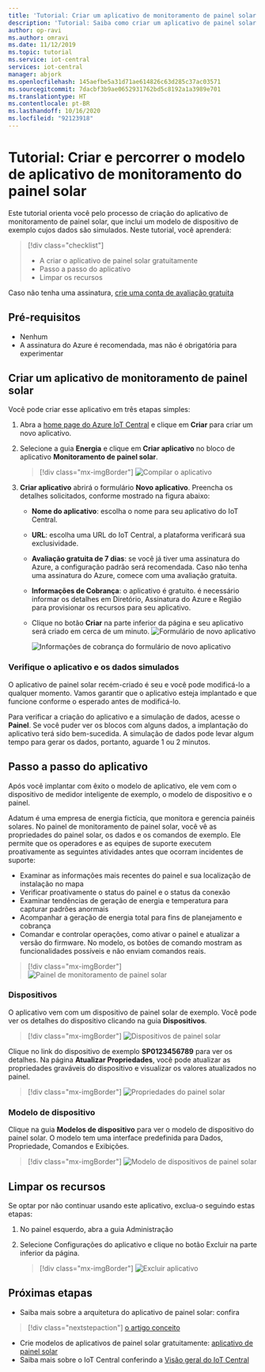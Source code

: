 ```yaml
---
title: 'Tutorial: Criar um aplicativo de monitoramento de painel solar com o IoT Central'
description: 'Tutorial: Saiba como criar um aplicativo de painel solar usando os modelos de aplicativo do Azure IoT Central.'
author: op-ravi
ms.author: omravi
ms.date: 11/12/2019
ms.topic: tutorial
ms.service: iot-central
services: iot-central
manager: abjork
ms.openlocfilehash: 145aefbe5a31d71ae614826c63d285c37ac03571
ms.sourcegitcommit: 7dacbf3b9ae0652931762bd5c8192a1a3989e701
ms.translationtype: HT
ms.contentlocale: pt-BR
ms.lasthandoff: 10/16/2020
ms.locfileid: "92123918"
---
```

# <a name="tutorial-create-and-walk-through-the-solar-panel-monitoring-app-template"></a>Tutorial: Criar e percorrer o modelo de aplicativo de monitoramento do painel solar 



Este tutorial orienta você pelo processo de criação do aplicativo de monitoramento de painel solar, que inclui um modelo de dispositivo de exemplo cujos dados são simulados. Neste tutorial, você aprenderá:


> [!div class="checklist"]
> * A criar o aplicativo de painel solar gratuitamente
> * Passo a passo do aplicativo
> * Limpar os recursos


Caso não tenha uma assinatura, [crie uma conta de avaliação gratuita](https://azure.microsoft.com/free)

## <a name="prerequisites"></a>Pré-requisitos
- Nenhum
- A assinatura do Azure é recomendada, mas não é obrigatória para experimentar


## <a name="create-a-solar-panel-monitoring-app"></a>Criar um aplicativo de monitoramento de painel solar 

Você pode criar esse aplicativo em três etapas simples:

1. Abra a [home page do Azure IoT Central](https://apps.azureiotcentral.com) e clique em **Criar** para criar um novo aplicativo. 

2. Selecione a guia **Energia** e clique em **Criar aplicativo** no bloco de aplicativo **Monitoramento de painel solar**. 

    > [!div class="mx-imgBorder"]
    > ![Compilar o aplicativo](media/tutorial-iot-central-solar-panel/solar-panel-build.png)
  
3. **Criar aplicativo** abrirá o formulário **Novo aplicativo**. Preencha os detalhes solicitados, conforme mostrado na figura abaixo:
    * **Nome do aplicativo**: escolha o nome para seu aplicativo do IoT Central. 
    * **URL**: escolha uma URL do IoT Central, a plataforma verificará sua exclusividade.
    * **Avaliação gratuita de 7 dias**: se você já tiver uma assinatura do Azure, a configuração padrão será recomendada. Caso não tenha uma assinatura do Azure, comece com uma avaliação gratuita.
    * **Informações de Cobrança**: o aplicativo é gratuito. é necessário informar os detalhes em Diretório, Assinatura do Azure e Região para provisionar os recursos para seu aplicativo.
    * Clique no botão **Criar** na parte inferior da página e seu aplicativo será criado em cerca de um minuto.
        ![Formulário de novo aplicativo](media/tutorial-iot-central-solar-panel/solar-panel-create-app.png)
        
        ![Informações de cobrança do formulário de novo aplicativo](media/tutorial-iot-central-solar-panel/solar-panel-create-app-billinginfo.png)


### <a name="verify-the-application-and-simulated-data"></a>Verifique o aplicativo e os dados simulados

O aplicativo de painel solar recém-criado é seu e você pode modificá-lo a qualquer momento. Vamos garantir que o aplicativo esteja implantado e que funcione conforme o esperado antes de modificá-lo.

Para verificar a criação do aplicativo e a simulação de dados, acesse o **Painel**. Se você puder ver os blocos com alguns dados, a implantação do aplicativo terá sido bem-sucedida. A simulação de dados pode levar algum tempo para gerar os dados, portanto, aguarde 1 ou 2 minutos. 

## <a name="application-walk-through"></a>Passo a passo do aplicativo
Após você implantar com êxito o modelo de aplicativo, ele vem com o dispositivo de medidor inteligente de exemplo, o modelo de dispositivo e o painel.

Adatum é uma empresa de energia fictícia, que monitora e gerencia painéis solares. No painel de monitoramento de painel solar, você vê as propriedades do painel solar, os dados e os comandos de exemplo. Ele permite que os operadores e as equipes de suporte executem proativamente as seguintes atividades antes que ocorram incidentes de suporte:
* Examinar as informações mais recentes do painel e sua localização de instalação no mapa
* Verificar proativamente o status do painel e o status da conexão
* Examinar tendências de geração de energia e temperatura para capturar padrões anormais
* Acompanhar a geração de energia total para fins de planejamento e cobrança
* Comandar e controlar operações, como ativar o painel e atualizar a versão do firmware. No modelo, os botões de comando mostram as funcionalidades possíveis e não enviam comandos reais.

> [!div class="mx-imgBorder"]
> ![Painel de monitoramento de painel solar](media/tutorial-iot-central-solar-panel/solar-panel-dashboard.png)

### <a name="devices"></a>Dispositivos
O aplicativo vem com um dispositivo de painel solar de exemplo. Você pode ver os detalhes do dispositivo clicando na guia **Dispositivos**.

> [!div class="mx-imgBorder"]
> ![Dispositivos de painel solar](media/tutorial-iot-central-solar-panel/solar-panel-device.png)


Clique no link do dispositivo de exemplo **SP0123456789** para ver os detalhes. Na página **Atualizar Propriedades**, você pode atualizar as propriedades graváveis do dispositivo e visualizar os valores atualizados no painel. 

> [!div class="mx-imgBorder"]
> ![Propriedades do painel solar](media/tutorial-iot-central-solar-panel/solar-panel-device-properties.png)


### <a name="device-template"></a>Modelo de dispositivo
Clique na guia **Modelos de dispositivo** para ver o modelo de dispositivo do painel solar. O modelo tem uma interface predefinida para Dados, Propriedade, Comandos e Exibições.

> [!div class="mx-imgBorder"]
> ![Modelo de dispositivos de painel solar](media/tutorial-iot-central-solar-panel/solar-panel-device-templates.png)


## <a name="clean-up-resources"></a>Limpar os recursos
Se optar por não continuar usando este aplicativo, exclua-o seguindo estas etapas:

1. No painel esquerdo, abra a guia Administração
2. Selecione Configurações do aplicativo e clique no botão Excluir na parte inferior da página. 

    > [!div class="mx-imgBorder"]
    > ![Excluir aplicativo](media/tutorial-iot-central-solar-panel/solar-panel-delete-app.png)

## <a name="next-steps"></a>Próximas etapas
* Saiba mais sobre a arquitetura do aplicativo de painel solar: confira 
> [!div class="nextstepaction"]
> [o artigo conceito](./concept-iot-central-solar-panel-app.md)
* Crie modelos de aplicativos de painel solar gratuitamente: [aplicativo de painel solar](https://apps.azureiotcentral.com/build/new/solar-panel-monitoring)
* Saiba mais sobre o IoT Central conferindo a [Visão geral do IoT Central](../index.yml)